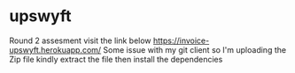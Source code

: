 # upswyft
Round 2 assesment
visit the link below
https://invoice-upswyft.herokuapp.com/
Some issue with my git client so I'm uploading the Zip file
kindly extract the file then install the dependencies
